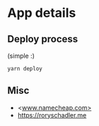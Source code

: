 # App details

## Deploy process

(simple :)

```sh
yarn deploy
```

## Misc

- <www.namecheap.com>
- <https://roryschadler.me>
